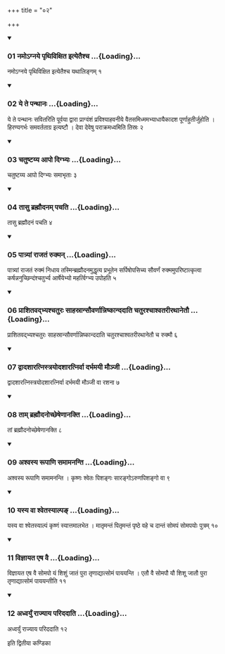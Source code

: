 +++
title = "०२"

+++

<div class="js_include" includetitle="true" newlevelforh1="3" unfilled="" url="/vedAH_yajuH/taittirIyam/sUtram/ApastambaH/shrautam/vishvAsa-prastutiH/20/02/01_namo-gnaye_pRthivixita_ityetaishcha.md">
<details open><summary><h3>01 नमोऽग्नये पृथिविक्षित इत्येतैश्च ...{Loading}...</h3></summary>

नमोऽग्नये पृथिविक्षित इत्येतैश्च यथालिङ्गम् १
</details>
</div>

<div class="js_include collapsed" newlevelforh1="4" title="सर्वाष् टीकाः" url="/vedAH_yajuH/taittirIyam/sUtram/ApastambaH/shrautam/sarvASh_TIkAH/20/02/01_namo-gnaye_pRthivixita_ityetaishcha.md"> </div>



<div class="js_include collapsed" newlevelforh1="4" title="मूलम्" url="/vedAH_yajuH/taittirIyam/sUtram/ApastambaH/shrautam/mUlam/20/02/01_namo-gnaye_pRthivixita_ityetaishcha.md"> </div>


<div class="js_include" includetitle="true" newlevelforh1="3" unfilled="" url="/vedAH_yajuH/taittirIyam/sUtram/ApastambaH/shrautam/vishvAsa-prastutiH/20/02/02_ye_te_panthAnaH.md">
<details open><summary><h3>02 ये ते पन्थानः ...{Loading}...</h3></summary>

ये ते पन्थानः सवितरिति पूर्वया द्वारा प्राग्वंशं प्रविश्याहवनीये वैतसमिध्ममभ्याधायैकादश पूर्णाहुतीर्जुहोति । हिरण्यगर्भः समवर्तताग्र इत्यष्टौ । देवा देवेषु पराक्रमध्वमिति तिस्रः २
</details>
</div>

<div class="js_include collapsed" newlevelforh1="4" title="सर्वाष् टीकाः" url="/vedAH_yajuH/taittirIyam/sUtram/ApastambaH/shrautam/sarvASh_TIkAH/20/02/02_ye_te_panthAnaH.md"> </div>



<div class="js_include collapsed" newlevelforh1="4" title="मूलम्" url="/vedAH_yajuH/taittirIyam/sUtram/ApastambaH/shrautam/mUlam/20/02/02_ye_te_panthAnaH.md"> </div>


<div class="js_include" includetitle="true" newlevelforh1="3" unfilled="" url="/vedAH_yajuH/taittirIyam/sUtram/ApastambaH/shrautam/vishvAsa-prastutiH/20/02/03_chatuShTayya_Apo_digbhyaH.md">
<details open><summary><h3>03 चतुष्टय्य आपो दिग्भ्यः ...{Loading}...</h3></summary>

चतुष्टय्य आपो दिग्भ्यः समाभृताः ३
</details>
</div>

<div class="js_include collapsed" newlevelforh1="4" title="सर्वाष् टीकाः" url="/vedAH_yajuH/taittirIyam/sUtram/ApastambaH/shrautam/sarvASh_TIkAH/20/02/03_chatuShTayya_Apo_digbhyaH.md"> </div>



<div class="js_include collapsed" newlevelforh1="4" title="मूलम्" url="/vedAH_yajuH/taittirIyam/sUtram/ApastambaH/shrautam/mUlam/20/02/03_chatuShTayya_Apo_digbhyaH.md"> </div>


<div class="js_include" includetitle="true" newlevelforh1="3" unfilled="" url="/vedAH_yajuH/taittirIyam/sUtram/ApastambaH/shrautam/vishvAsa-prastutiH/20/02/04_tAsu_brahmaudanam_pachati.md">
<details open><summary><h3>04 तासु ब्रह्मौदनम् पचति ...{Loading}...</h3></summary>

तासु ब्रह्मौदनं पचति ४
</details>
</div>

<div class="js_include collapsed" newlevelforh1="4" title="सर्वाष् टीकाः" url="/vedAH_yajuH/taittirIyam/sUtram/ApastambaH/shrautam/sarvASh_TIkAH/20/02/04_tAsu_brahmaudanam_pachati.md"> </div>



<div class="js_include collapsed" newlevelforh1="4" title="मूलम्" url="/vedAH_yajuH/taittirIyam/sUtram/ApastambaH/shrautam/mUlam/20/02/04_tAsu_brahmaudanam_pachati.md"> </div>


<div class="js_include" includetitle="true" newlevelforh1="3" unfilled="" url="/vedAH_yajuH/taittirIyam/sUtram/ApastambaH/shrautam/vishvAsa-prastutiH/20/02/05_pAtryAM_rAjataM_rukman.md">
<details open><summary><h3>05 पात्र्यां राजतं रुक्मन् ...{Loading}...</h3></summary>

पात्र्यां राजतं रुक्मं निधाय तस्मिन्ब्रह्मौदनमुद्धृत्य प्रभूतेन सर्पिषोपसिच्य सौवर्णं रुक्ममुपरिष्टात्कृत्वा कर्षन्ननुच्छिन्दंश्चतुर्भ्य आर्षेयेभ्यो महर्त्विग्भ्य उपोहति ५
</details>
</div>

<div class="js_include collapsed" newlevelforh1="4" title="सर्वाष् टीकाः" url="/vedAH_yajuH/taittirIyam/sUtram/ApastambaH/shrautam/sarvASh_TIkAH/20/02/05_pAtryAM_rAjataM_rukman.md"> </div>



<div class="js_include collapsed" newlevelforh1="4" title="मूलम्" url="/vedAH_yajuH/taittirIyam/sUtram/ApastambaH/shrautam/mUlam/20/02/05_pAtryAM_rAjataM_rukman.md"> </div>


<div class="js_include" includetitle="true" newlevelforh1="3" unfilled="" url="/vedAH_yajuH/taittirIyam/sUtram/ApastambaH/shrautam/vishvAsa-prastutiH/20/02/06_prAshitavadbhyashchaturaH_sAhasrAnsauvarNAnniShkAndadAti_chaturashchAshvatarIrathAnetau.md">
<details open><summary><h3>06 प्राशितवद्भ्यश्चतुरः साहस्रान्सौवर्णान्निष्कान्ददाति चतुरश्चाश्वतरीरथानेतौ ...{Loading}...</h3></summary>

प्राशितवद्भ्यश्चतुरः साहस्रान्सौवर्णान्निष्कान्ददाति चतुरश्चाश्वतरीरथानेतौ च रुक्मौ ६
</details>
</div>

<div class="js_include collapsed" newlevelforh1="4" title="सर्वाष् टीकाः" url="/vedAH_yajuH/taittirIyam/sUtram/ApastambaH/shrautam/sarvASh_TIkAH/20/02/06_prAshitavadbhyashchaturaH_sAhasrAnsauvarNAnniShkAndadAti_chaturashchAshvatarIrathAnetau.md"> </div>



<div class="js_include collapsed" newlevelforh1="4" title="मूलम्" url="/vedAH_yajuH/taittirIyam/sUtram/ApastambaH/shrautam/mUlam/20/02/06_prAshitavadbhyashchaturaH_sAhasrAnsauvarNAnniShkAndadAti_chaturashchAshvatarIrathAnetau.md"> </div>


<div class="js_include" includetitle="true" newlevelforh1="3" unfilled="" url="/vedAH_yajuH/taittirIyam/sUtram/ApastambaH/shrautam/vishvAsa-prastutiH/20/02/07_dvAdashAratnistrayodashAratnirvA_darbhamayI_maunjI.md">
<details open><summary><h3>07 द्वादशारत्निस्त्रयोदशारत्निर्वा दर्भमयी मौञ्जी ...{Loading}...</h3></summary>

द्वादशारत्निस्त्रयोदशारत्निर्वा दर्भमयी मौञ्जी वा रशना ७
</details>
</div>

<div class="js_include collapsed" newlevelforh1="4" title="सर्वाष् टीकाः" url="/vedAH_yajuH/taittirIyam/sUtram/ApastambaH/shrautam/sarvASh_TIkAH/20/02/07_dvAdashAratnistrayodashAratnirvA_darbhamayI_maunjI.md"> </div>



<div class="js_include collapsed" newlevelforh1="4" title="मूलम्" url="/vedAH_yajuH/taittirIyam/sUtram/ApastambaH/shrautam/mUlam/20/02/07_dvAdashAratnistrayodashAratnirvA_darbhamayI_maunjI.md"> </div>


<div class="js_include" includetitle="true" newlevelforh1="3" unfilled="" url="/vedAH_yajuH/taittirIyam/sUtram/ApastambaH/shrautam/vishvAsa-prastutiH/20/02/08_tAm_brahmaudanochCheSheNAnakti.md">
<details open><summary><h3>08 ताम् ब्रह्मौदनोच्छेषेणानक्ति ...{Loading}...</h3></summary>

तां ब्रह्मौदनोच्छेषेणानक्ति ८
</details>
</div>

<div class="js_include collapsed" newlevelforh1="4" title="सर्वाष् टीकाः" url="/vedAH_yajuH/taittirIyam/sUtram/ApastambaH/shrautam/sarvASh_TIkAH/20/02/08_tAm_brahmaudanochCheSheNAnakti.md"> </div>



<div class="js_include collapsed" newlevelforh1="4" title="मूलम्" url="/vedAH_yajuH/taittirIyam/sUtram/ApastambaH/shrautam/mUlam/20/02/08_tAm_brahmaudanochCheSheNAnakti.md"> </div>


<div class="js_include" includetitle="true" newlevelforh1="3" unfilled="" url="/vedAH_yajuH/taittirIyam/sUtram/ApastambaH/shrautam/vishvAsa-prastutiH/20/02/09_ashvasya_rUpANi_samAmananti.md">
<details open><summary><h3>09 अश्वस्य रूपाणि समामनन्ति ...{Loading}...</h3></summary>

अश्वस्य रूपाणि समामनन्ति । कृष्णः श्वेतः पिशङ्गः सारङ्गोऽरुणपिशङ्गो वा ९
</details>
</div>

<div class="js_include collapsed" newlevelforh1="4" title="सर्वाष् टीकाः" url="/vedAH_yajuH/taittirIyam/sUtram/ApastambaH/shrautam/sarvASh_TIkAH/20/02/09_ashvasya_rUpANi_samAmananti.md"> </div>



<div class="js_include collapsed" newlevelforh1="4" title="मूलम्" url="/vedAH_yajuH/taittirIyam/sUtram/ApastambaH/shrautam/mUlam/20/02/09_ashvasya_rUpANi_samAmananti.md"> </div>


<div class="js_include" includetitle="true" newlevelforh1="3" unfilled="" url="/vedAH_yajuH/taittirIyam/sUtram/ApastambaH/shrautam/vishvAsa-prastutiH/20/02/10_yasya_vA_shvetasyAlpa~N.md">
<details open><summary><h3>10 यस्य वा श्वेतस्याल्पङ् ...{Loading}...</h3></summary>

यस्य वा श्वेतस्याल्पं कृष्णं स्यात्तमालभेत । मातृमन्तं पितृमन्तं पृष्ठे वहे च दान्तं सोमपं सोमपयोः पुत्रम् १०
</details>
</div>

<div class="js_include collapsed" newlevelforh1="4" title="सर्वाष् टीकाः" url="/vedAH_yajuH/taittirIyam/sUtram/ApastambaH/shrautam/sarvASh_TIkAH/20/02/10_yasya_vA_shvetasyAlpa~N.md"> </div>



<div class="js_include collapsed" newlevelforh1="4" title="मूलम्" url="/vedAH_yajuH/taittirIyam/sUtram/ApastambaH/shrautam/mUlam/20/02/10_yasya_vA_shvetasyAlpa~N.md"> </div>


<div class="js_include" includetitle="true" newlevelforh1="3" unfilled="" url="/vedAH_yajuH/taittirIyam/sUtram/ApastambaH/shrautam/vishvAsa-prastutiH/20/02/11_vijnAyata_eSha_vai.md">
<details open><summary><h3>11 विज्ञायत एष वै ...{Loading}...</h3></summary>

विज्ञायत एष वै सोमपो यं शिशुं जातं पुरा तृणाद्यात्सोमं पाययन्ति । एतौ वै सोमपौ यौ शिशू जातौ पुरा तृणाद्यात्सोमं पाययन्तीति ११
</details>
</div>

<div class="js_include collapsed" newlevelforh1="4" title="सर्वाष् टीकाः" url="/vedAH_yajuH/taittirIyam/sUtram/ApastambaH/shrautam/sarvASh_TIkAH/20/02/11_vijnAyata_eSha_vai.md"> </div>



<div class="js_include collapsed" newlevelforh1="4" title="मूलम्" url="/vedAH_yajuH/taittirIyam/sUtram/ApastambaH/shrautam/mUlam/20/02/11_vijnAyata_eSha_vai.md"> </div>


<div class="js_include" includetitle="true" newlevelforh1="3" unfilled="" url="/vedAH_yajuH/taittirIyam/sUtram/ApastambaH/shrautam/vishvAsa-prastutiH/20/02/12_adhvaryuM_rAjyAya_paridadAti.md">
<details open><summary><h3>12 अध्वर्युं राज्याय परिददाति ...{Loading}...</h3></summary>

अध्वर्युं राज्याय परिददाति १२
</details>
</div>

<div class="js_include collapsed" newlevelforh1="4" title="सर्वाष् टीकाः" url="/vedAH_yajuH/taittirIyam/sUtram/ApastambaH/shrautam/sarvASh_TIkAH/20/02/12_adhvaryuM_rAjyAya_paridadAti.md"> </div>



<div class="js_include collapsed" newlevelforh1="4" title="मूलम्" url="/vedAH_yajuH/taittirIyam/sUtram/ApastambaH/shrautam/mUlam/20/02/12_adhvaryuM_rAjyAya_paridadAti.md"> </div>





  
इति द्वितीया कण्डिका 
